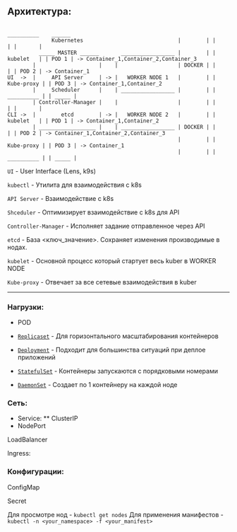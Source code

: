 ## Архитектура:


```
                                                                   __________    ______
              Kubernetes                              |        | |            | |       |
          _____ MASTER ______       _________________ |        | |  kubelet   | | POD 1 | -> Container_1,Container_2,Container_3
        |                    |    |                   | DOCKER | |            | | POD 2 | -> Container_1
UI  ->  |     API Server     | -> |   WORKER NODE 1   |        | | Kube-proxy | | POD 3 | -> Container_1,Container_2
        |     Scheduler      |    | _________________ |        | | __________ | | _____ |
        | Controller-Manager |    |                   |        | |            | |       |
CLI ->  |        etcd        | -> |   WORKER NODE 2   |        | |  kubelet   | | POD 1 | -> Container_1,Container_2
        | __________________ |    | _________________ | DOCKER | |            | | POD 2 | -> Container_1,Container_2,Container_3
                                                      |        | | Kube-proxy | | POD 3 | -> Container_1
                                                      |        | | __________ | | _____ |

```

`UI` - User Interface (Lens, k9s)

`kubectl` - Утилита для взаимодействия с k8s

`API Server` - Взаимодействие с k8s

`Shceduler` - Оптимизирует взаимодействие с k8s для API

`Controller-Manager` - Исполняет задание отправленное через API

`etcd` - База <ключ_значение>. Сохраняет изменения производимые в нодах.

`kubelet` - Основной процесс который стартует весь kuber в WORKER NODE

`Kube-proxy` - Отвечает за все сетевые взаимодействия в kuber

---

### Нагрузки:

* POD

* [`Replicaset`](https://github.com/Limewax163/k8s/blob/main/Architecture/examples/ReplicaSet.md) - Для горизонтального масштабирования контейнеров

* [`Deployment`](https://github.com/Limewax163/k8s/blob/main/Architecture/examples/Deployments.md) - Подходит для большинства ситуаций при деплое приложений

* [`StatefulSet`](https://github.com/Limewax163/k8s/blob/main/Architecture/examples/StatefulSet.md) - Контейнеры запускаются с порядковыми номерами

* [`DaemonSet`](https://github.com/Limewax163/k8s/blob/main/Architecture/examples/DaemonSet.md) - Создает по 1 контейнеру на каждой ноде

### Сеть:

* Service:
 ** ClusterIP
 * NodePort

LoadBalancer

Ingress:

### Конфигурации:

ConfigMap

Secret

Для просмотре нод - `kubectl get nodes`
Для применения манифестов - `kubectl -n <your_namespace> -f <your_manifest>`

